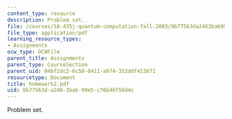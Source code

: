 ```yaml
---
content_type: resource
description: Problem set.
file: /courses/18-435j-quantum-computation-fall-2003/9b77563da2463bab99e5c76b46f5bd4c_homework2.pdf
file_type: application/pdf
learning_resource_types:
- Assignments
ocw_type: OCWFile
parent_title: Assignments
parent_type: CourseSection
parent_uid: 04bf2dc2-6c58-0411-a974-352ddf413671
resourcetype: Document
title: homework2.pdf
uid: 9b77563d-a246-3bab-99e5-c76b46f5bd4c
---
```

Problem set.

